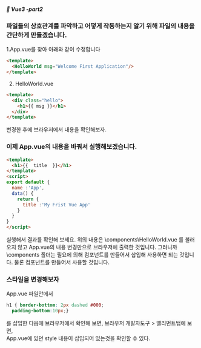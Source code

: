##### :cactus: Vue3 -part2
### 파일들의 상호관계를 파악하고 어떻게 작동하는지 알기 위해 파일의 내용을 간단하게 만들겠습니다.

1.App.vue를 찾아 아래와 같이 수정합니다
```html
<template>
  <HelloWorld msg="Welcome First Application"/>
</template>

``` 
2. HelloWorld.vue
```html
<template>
  <div class="hello">
    <h1>{{ msg }}</h1>
  </div>
</template>

```
변경한 후에 브라우저에서 내용을 확인해보자.

### 이제 App.vue의 내용을 바꿔서 실행해보겠습니다.
```html
<template>
  <h1>{{  title  }}</h1>
</template>
<script>
export default {
  name :'App',
  data() {
    return {
      title :'My Frist Vue App'
    }
  }
}
</script>
``` 
실행해서 결과를 확인해 보세요. 위의 내용은 \components\HelloWorld.vue 를 불러오지 않고 App.vue의 내용 변경만으로 브라우저에 출력한 것입니다. 그러니까 \components 폴더는 필요에 의해 컴포넌트를 만들어서 삽입해 사용하면 되는 것입니다. 물론 컴포넌트를 만들어서 사용할 것입니다. 

### 스타일을 변경해보자  
App.vue 파일안에서 
``` css
h1 { border-bottom: 2px dashed #000; 
  padding-bottom:10px;}
```
를 삽입한 다음에 브라우저에서 확인해 보면, 
브라우저 개발자도구 > 엘리먼트탭에 보면,   
App.vue에 있던 style 내용이 삽입되어 있는것을 확인할 수 있다.


 
